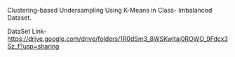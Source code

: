 Clustering-based Undersampling Using K-Means in Class-
Imbalanced Dataset.


DataSet Link- https://drive.google.com/drive/folders/1R0dSm3_8WSKwltaj0ROWO_9Fdcx3Sz_f?usp=sharing

